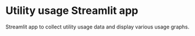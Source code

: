 # Utility usage Streamlit app
Streamlit app to collect utility usage data and display various usage graphs. 